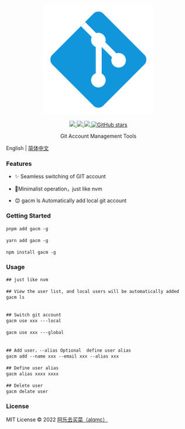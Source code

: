 <p align="center">
  <img width="300px" src="./package/assets/git.svg">
</p>

<p align="center">
  <a href="https://www.npmjs.org/package/gacm">
  <img src="https://img.shields.io/npm/v/gacm.svg">
  </a>
  <a href="https://npmcharts.com/compare/gacm?minimal=true">
  <img src="https://img.shields.io/npm/dm/gacm.svg?color=357C3C">
  </a>
  <a href="https://npmcharts.com/compare/gacm?minimal=true">
  <img src="https://img.shields.io/npm/l/gacm.svg?color=blue">
  </a>
  <a href="https://github.com/alqmc/gacm" target="__blank"><img alt="GitHub stars" src="https://img.shields.io/github/stars/alqmc/gacm?style=social">
  
  </a>
  <br>
</p>

<p align="center"> Git Account Management Tools</p>

English | [简体中文](./README-zh_CN.md)

### Features

- ✨ Seamless switching of GIT account

- 🚀Minimalist operation，just like nvm

- 😊 gacm ls Automatically add local git account


### Getting Started

```
pnpm add gacm -g

yarn add gacm -g

npm install gacm -g

```

### Usage


```shell
## just like nvm

## View the user list, and local users will be automatically added
gacm ls


## Switch git account
gacm use xxx ---local  

gacm use xxx ---global


## Add user，--alias Optional  define user alias
gacm add --name xxx --email xxx --alias xxx

## Define user alias
gacm alias xxxx xxxx

## Delete user
gacm delate user

```
### License

MIT License © 2022 [阿乐去买菜（alqmc）](https://github.com/alqmc)



